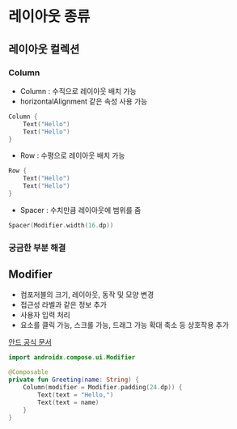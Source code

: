 # 레이아웃 종류

## 레이아웃 컬렉션

### Column

* Column : 수직으로 레이아웃 배치 가능
* horizontalAlignment 같은 속성 사용 가능
```kotlin
Column {
    Text("Hello")
    Text("Hello")
}
```

* Row : 수평으로 레이아웃 배치 가능

```kotlin
Row {
    Text("Hello")
    Text("Hello")
}
```

* Spacer : 수치만큼 레이아웃에 범위를 줌

```kotlin
Spacer(Modifier.width(16.dp))
```





### 궁금한 부분 해결

## Modifier
* 컴포저블의 크기, 레이아웃, 동작 및 모양 변경
* 접근성 라벨과 같은 정보 추가
* 사용자 입력 처리
* 요소를 클릭 가능, 스크롤 가능, 드래그 가능 확대 축소 등 상호작용 추가

[안드 공식 문서](https://developer.android.com/jetpack/compose/modifiers?hl=ko)

```kotlin
import androidx.compose.ui.Modifier

@Composable
private fun Greeting(name: String) {
    Column(modifier = Modifier.padding(24.dp)) {
        Text(text = "Hello,")
        Text(text = name)
    }
}
```
